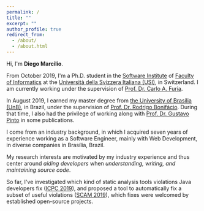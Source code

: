 ```yaml
---
permalink: /
title: ""
excerpt: ""
author_profile: true
redirect_from: 
  - /about/
  - /about.html
---
```


Hi, I'm **Diego Marcilio**.

From October 2019, I'm a Ph.D. student in the [Software Institute](https://www.si.usi.ch/) of [Faculty of Informatics](https://www.inf.usi.ch) at the [Università della Svizzera Italiana (USI)](https://www.usi.ch), in Switzerland. I am currently working under the supervision of [Prof. Dr. Carlo A. Furia](https://bugcounting.net/).

In August 2019, I earned my master degree from [the University of Brasília (UnB)](https://unb.br/), in Brazil, under the supervision of [Prof. Dr. Rodrigo Bonifácio](https://wp.rbonifacio.net/). During that time, I also had the privilege of working along with [Prof. Dr. Gustavo Pinto](http://gustavopinto.org/) in some publications.

I come from an industry background, in which I acquired seven years of experience working as a Software Engineer, mainly with Web Development, in diverse companies in Brasília, Brazil.

My research interests are motivated by my industry experience and thus center around _aiding developers_ when _understanding, writing, and maintaining source code_.

So far, I've investigated which kind of static analysis tools violations Java developers fix ([ICPC 2019](http://gustavopinto.github.io/lost+found/icpc2019.pdf)), and proposed a tool to automatically fix a subset of useful violations  ([SCAM 2019](https://bugcounting.net/pubs/scam19.pdf)), which fixes were welcomed by established open-source projects.
